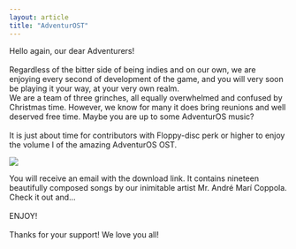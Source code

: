 ```yaml
---
layout: article
title: "AdventurOST"
---
```


<p>Hello again, our dear Adventurers!<br />
<br />
Regardless of the bitter side of being indies and on our own, we are enjoying every second of development of the game, and you will very soon be playing it your way, at your very own realm.<br />
We are a team of three grinches, all equally overwhelmed and confused by Christmas time. However, we know for many it does bring reunions and well deserved free time. Maybe you are up to some AdventurOS music?<br />
<br />
It is just about time for contributors with Floppy-disc perk or higher to enjoy the volume I of the amazing AdventurOS OST.<br />
<p>
<img style="display:block; margin: 0 auto;" src="https://ci4.googleusercontent.com/proxy/dGBgr3II9kJXhmQZRJPHMoPVU67SMg4AVutpCYJd444EkNH4519AkmkdvGdMvf7MBOBILuCz5CvMr1gILVMMEtN5XwUJPdJzsqVFdr0UaZxa9q3O7Ii8I1HlFLORqfXhD25fbG3B4mQJ0kyef12CpMLWdHWunkbyPHQcQ8I=s0-d-e1-ft#https://gallery.mailchimp.com/2256b38cc5457252c5772cb4f/images/405f451e-de17-4bf6-9f75-cfcfed3624d7.png">
</p>
You will receive an email with the download link. It contains nineteen beautifully composed songs by our inimitable artist Mr. Andr&eacute; Mar&iacute; Coppola. Check it out and&hellip;<br />
<br />
ENJOY!<br />
<br />
Thanks for your support! We love you all!</p>